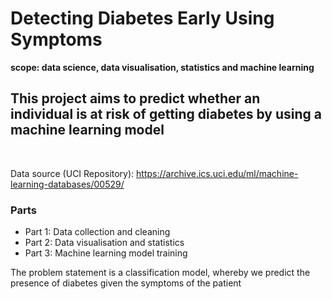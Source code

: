# Detecting Diabetes Early Using Symptoms

**scope: data science, data visualisation, statistics and machine learning**

## This project aims to predict whether an individual is at risk of getting diabetes by using a machine learning model
<br>

Data source (UCI Repository): https://archive.ics.uci.edu/ml/machine-learning-databases/00529/

### Parts

- Part 1: Data collection and cleaning
- Part 2: Data visualisation and statistics
- Part 3: Machine learning model training

The problem statement is a classification model, whereby we predict the presence of diabetes given the symptoms of the patient
